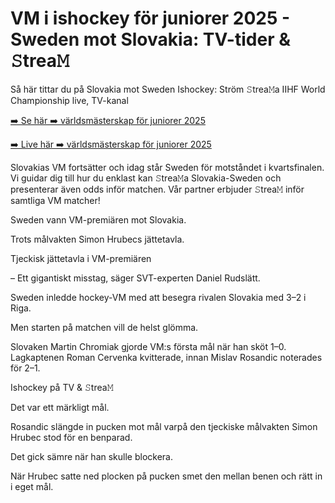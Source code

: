 <h1>VM i ishockey för juniorer 2025 - Sweden mot Slovakia: TV-tider & 𝚂trea𝙼</h1>

Så här tittar du på Slovakia mot Sweden Ishockey: Ström 𝚂trea𝙼a IIHF World Championship live, TV-kanal

[➡️ Se här ➡️ världsmästerskap för juniorer 2025](https://t.co/whptpWNcQ2)

[➡️ Live här ➡️ världsmästerskap för juniorer 2025](https://t.co/whptpWNcQ2)

Slovakias VM fortsätter och idag står Sweden för motståndet i kvartsfinalen. Vi guidar dig till hur du enklast kan 𝚂trea𝙼a Slovakia-Sweden och presenterar även odds inför matchen. Vår partner erbjuder 𝚂trea𝙼 inför samtliga VM matcher!

Sweden vann VM-premiären mot Slovakia.

Trots målvakten Simon Hrubecs jättetavla.

Tjeckisk jättetavla i VM-premiären

– Ett gigantiskt misstag, säger SVT-experten Daniel Rudslätt.

Sweden inledde hockey-VM med att besegra rivalen Slovakia med 3–2 i Riga.

Men starten på matchen vill de helst glömma.

Slovaken Martin Chromiak gjorde VM:s första mål när han sköt 1–0. Lagkaptenen Roman Cervenka kvitterade, innan Mislav Rosandic noterades för 2–1.

Ishockey på TV & 𝚂trea𝙼

Det var ett märkligt mål.

Rosandic slängde in pucken mot mål varpå den tjeckiske målvakten Simon Hrubec stod för en benparad.

Det gick sämre när han skulle blockera.

När Hrubec satte ned plocken på pucken smet den mellan benen och rätt in i eget mål.
